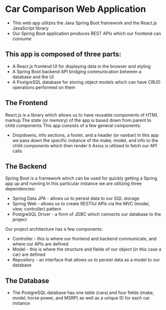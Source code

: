 # Car Comparison Web Application
* This web app utilizes the Java Spring Boot framework and the React.js JavaScript library
* Our Spring Boot application produces REST APIs which our frontend can consume
## This app is composed of three parts:
* A React.js frontend UI for displaying data in the browser and styling
* A Spring Boot backend API bridging communication between a database and the UI
* A PostgreSQL database for storing object models which can have CRUD operations performed on them
## The Frontend
React.js is a library which allows us to have reusable components of HTML markup
The state (or memory) of the app is based down from parent to child components
This app consists of a few general components:
* Dropdowns, info sections, a footer, and a header (or navbar)
In this app we pass down the specific instance of the make, model, and info to the child components which then render it
Axios is utilized to fetch our API calls
## The Backend
Spring Boot is a framework which can be used for quickly getting a Spring app up and running
In this particular instance we are utilizing three dependencies:
* Spring Data JPA - allows us to persist data to our SQL storage
* Spring Web - allows us to create RESTful APIs via the MVC (model, view, controller) pattern
* PostgreSQL Driver - a form of JDBC which connects our database to the project

Our project architecture has a few components:
* Controller - this is where our frontend and backend communicate, and where our APIs are defined
* Model - this is where the structure and fields of our object (in this case a car) are defined
* Repository - an interface that allows us to persist data as a model to our database
## The Database
* The PostgreSQL database has one table (cars) and four fields (make, model, horse power, and MSRP) as well as a unique ID for each car instance
